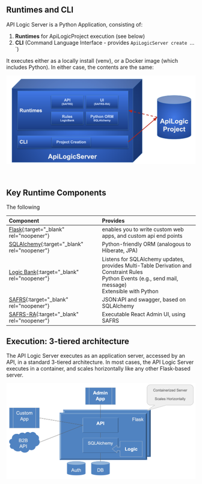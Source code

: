 ## Runtimes and CLI

API Logic Server is a Python Application, consisting of:

1. __Runtimes__ for ApiLogicProject execution (see below)
2. __CLI__ (Command Language Interface - provides `ApiLogicServer create `…`)

It executes either as a locally install (venv), or a Docker image (which includes Python).  In either case, the contents are the same:


![API Logic Server Intro](/images/Architecture-What-Is.png)

&nbsp;

## Key Runtime Components

The following 

| Component                                                                              | Provides                                                                                                              |
|:---------------------------------------------------------------------------------------|:----------------------------------------------------------------------------------------------------------------------|
| [Flask](https://flask.palletsprojects.com/en/1.1.x){:target="_blank" rel="noopener"}        | enables you to write custom web apps, and custom api end points  |
| [SQLAlchemy](https://docs.sqlalchemy.org/en/14/core/engines.html){:target="_blank" rel="noopener"}    | Python-friendly ORM (analogous to Hiberate, JPA)                                                                      |
| [Logic Bank](../Logic:-Rules-plus-Python){:target="_blank" rel="noopener"} | Listens for SQLAlchemy updates, provides Multi-Table Derivation and Constraint Rules<br>Python Events (e.g., send mail, message)<br>Extensible with Python<br> |
| [SAFRS](https://github.com/thomaxxl/safrs/wiki){:target="_blank" rel="noopener"}     | JSON:API and swagger, based on SQLAlchemy  |
| [SAFRS-RA](https://github.com/thomaxxl/safrs-react-admin){:target="_blank" rel="noopener"}   | Executable React Admin UI, using SAFRS    |


## Execution: 3-tiered architecture

The API Logic Server executes as an application server, accessed by an API, in a standard 3-tiered architecture.  In most cases, the API Logic Server executes in a container, and scales horizontally  like any other Flask-based server.

![API Logic Server Intro](/images/Architecture.png)
